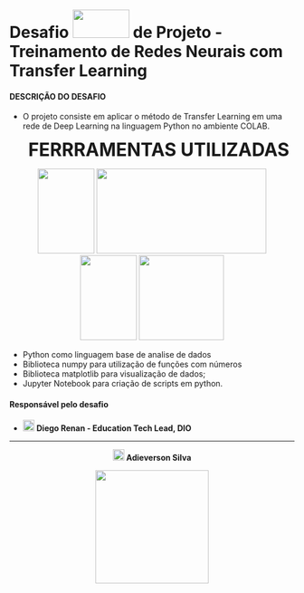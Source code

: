 # Desafio <img src="https://hermes.digitalinnovation.one/assets/diome/logo.svg" width="100" height="50"> de Projeto - Treinamento de Redes Neurais com Transfer Learning

#### DESCRIÇÃO DO DESAFIO

* O projeto consiste em aplicar o método de Transfer Learning em uma rede de Deep Learning na linguagem Python no ambiente COLAB.

  <center><strong><span style="font-size:32px">FERRRAMENTAS UTILIZADAS</span></strong></center>

<p align="center"><img src="https://upload.wikimedia.org/wikipedia/commons/thumb/c/c3/Python-logo-notext.svg/1869px-Python-logo-notext.svg.png" width="100" height="150">  <img src="https://upload.wikimedia.org/wikipedia/commons/thumb/3/31/NumPy_logo_2020.svg/2560px-NumPy_logo_2020.svg.png" width="300" height="150">        <img src="https://upload.wikimedia.org/wikipedia/commons/thumb/3/38/Jupyter_logo.svg/1200px-Jupyter_logo.svg.png" width="100" height="150">  <img src="https://matplotlib.org/stable/_static/images/logo2.svg" width="150" height="150"></p> 


- Python como linguagem base de analise de dados
- Biblioteca numpy para utilização de funções com números 
- Biblioteca matplotlib para visualização de dados;
- Jupyter Notebook para criação de scripts em python.



#### Responsável pelo desafio

-   <a href='https://www.linkedin.com/in/diego-renan-bruno-48194484/'><img src='https://cdn-icons-png.flaticon.com/512/174/174857.png' height=20px></a> <strong>Diego Renan - Education Tech Lead, DIO</strong>



<hr size=7>
<p align="center">
 <a href='https://www.linkedin.com/in/adieverson-silva-589a62199/'><img src='https://cdn-icons-png.flaticon.com/512/174/174857.png' height=20px></a>
    <strong>Adieverson Silva</strong> </p> 
<p align="center">
    <img src="https://hermes.digitalinnovation.one/tracks/342f7392-a8b5-421f-bea9-d29f1fd8aae9.png" height="200"></p>